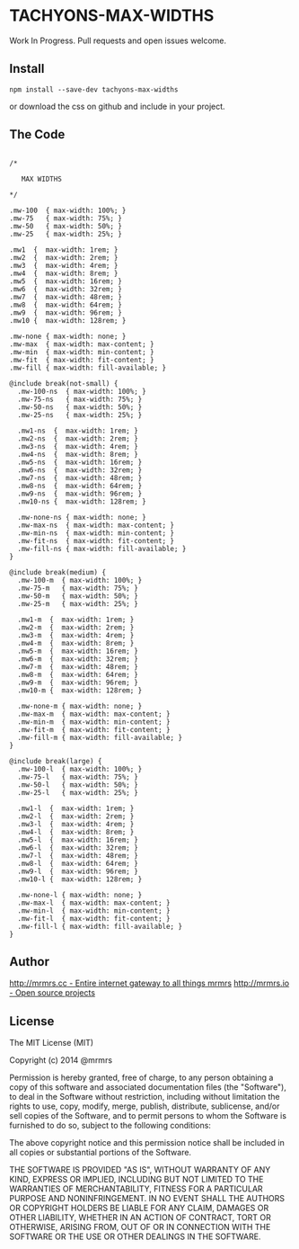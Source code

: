 # TACHYONS-MAX-WIDTHS

Work In Progress. Pull requests and open issues welcome.

## Install
```
npm install --save-dev tachyons-max-widths
```
or download the css on github and include in your project.

## The Code
```

/*

   MAX WIDTHS

*/

.mw-100  { max-width: 100%; }
.mw-75   { max-width: 75%; }
.mw-50   { max-width: 50%; }
.mw-25   { max-width: 25%; }

.mw1  {  max-width: 1rem; }
.mw2  {  max-width: 2rem; }
.mw3  {  max-width: 4rem; }
.mw4  {  max-width: 8rem; }
.mw5  {  max-width: 16rem; }
.mw6  {  max-width: 32rem; }
.mw7  {  max-width: 48rem; }
.mw8  {  max-width: 64rem; }
.mw9  {  max-width: 96rem; }
.mw10 {  max-width: 128rem; }

.mw-none { max-width: none; }
.mw-max  { max-width: max-content; }
.mw-min  { max-width: min-content; }
.mw-fit  { max-width: fit-content; }
.mw-fill { max-width: fill-available; }

@include break(not-small) {
  .mw-100-ns  { max-width: 100%; }
  .mw-75-ns   { max-width: 75%; }
  .mw-50-ns   { max-width: 50%; }
  .mw-25-ns   { max-width: 25%; }

  .mw1-ns  {  max-width: 1rem; }
  .mw2-ns  {  max-width: 2rem; }
  .mw3-ns  {  max-width: 4rem; }
  .mw4-ns  {  max-width: 8rem; }
  .mw5-ns  {  max-width: 16rem; }
  .mw6-ns  {  max-width: 32rem; }
  .mw7-ns  {  max-width: 48rem; }
  .mw8-ns  {  max-width: 64rem; }
  .mw9-ns  {  max-width: 96rem; }
  .mw10-ns {  max-width: 128rem; }

  .mw-none-ns { max-width: none; }
  .mw-max-ns  { max-width: max-content; }
  .mw-min-ns  { max-width: min-content; }
  .mw-fit-ns  { max-width: fit-content; }
  .mw-fill-ns { max-width: fill-available; }
}

@include break(medium) {
  .mw-100-m  { max-width: 100%; }
  .mw-75-m   { max-width: 75%; }
  .mw-50-m   { max-width: 50%; }
  .mw-25-m   { max-width: 25%; }

  .mw1-m  {  max-width: 1rem; }
  .mw2-m  {  max-width: 2rem; }
  .mw3-m  {  max-width: 4rem; }
  .mw4-m  {  max-width: 8rem; }
  .mw5-m  {  max-width: 16rem; }
  .mw6-m  {  max-width: 32rem; }
  .mw7-m  {  max-width: 48rem; }
  .mw8-m  {  max-width: 64rem; }
  .mw9-m  {  max-width: 96rem; }
  .mw10-m {  max-width: 128rem; }

  .mw-none-m { max-width: none; }
  .mw-max-m  { max-width: max-content; }
  .mw-min-m  { max-width: min-content; }
  .mw-fit-m  { max-width: fit-content; }
  .mw-fill-m { max-width: fill-available; }
}

@include break(large) {
  .mw-100-l  { max-width: 100%; }
  .mw-75-l   { max-width: 75%; }
  .mw-50-l   { max-width: 50%; }
  .mw-25-l   { max-width: 25%; }

  .mw1-l  {  max-width: 1rem; }
  .mw2-l  {  max-width: 2rem; }
  .mw3-l  {  max-width: 4rem; }
  .mw4-l  {  max-width: 8rem; }
  .mw5-l  {  max-width: 16rem; }
  .mw6-l  {  max-width: 32rem; }
  .mw7-l  {  max-width: 48rem; }
  .mw8-l  {  max-width: 64rem; }
  .mw9-l  {  max-width: 96rem; }
  .mw10-l {  max-width: 128rem; }

  .mw-none-l { max-width: none; }
  .mw-max-l  { max-width: max-content; }
  .mw-min-l  { max-width: min-content; }
  .mw-fit-l  { max-width: fit-content; }
  .mw-fill-l { max-width: fill-available; }
}
```

## Author

[http://mrmrs.cc - Entire internet gateway to all things mrmrs](http://mrmrs.cc)
[http://mrmrs.io - Open source projects](http://mrmrs.io)

## License

The MIT License (MIT)

Copyright (c) 2014 @mrmrs

Permission is hereby granted, free of charge, to any person obtaining a copy
of this software and associated documentation files (the "Software"), to deal
in the Software without restriction, including without limitation the rights
to use, copy, modify, merge, publish, distribute, sublicense, and/or sell
copies of the Software, and to permit persons to whom the Software is
furnished to do so, subject to the following conditions:

The above copyright notice and this permission notice shall be included in
all copies or substantial portions of the Software.

THE SOFTWARE IS PROVIDED "AS IS", WITHOUT WARRANTY OF ANY KIND, EXPRESS OR
IMPLIED, INCLUDING BUT NOT LIMITED TO THE WARRANTIES OF MERCHANTABILITY,
FITNESS FOR A PARTICULAR PURPOSE AND NONINFRINGEMENT. IN NO EVENT SHALL THE
AUTHORS OR COPYRIGHT HOLDERS BE LIABLE FOR ANY CLAIM, DAMAGES OR OTHER
LIABILITY, WHETHER IN AN ACTION OF CONTRACT, TORT OR OTHERWISE, ARISING FROM,
OUT OF OR IN CONNECTION WITH THE SOFTWARE OR THE USE OR OTHER DEALINGS IN
THE SOFTWARE.

